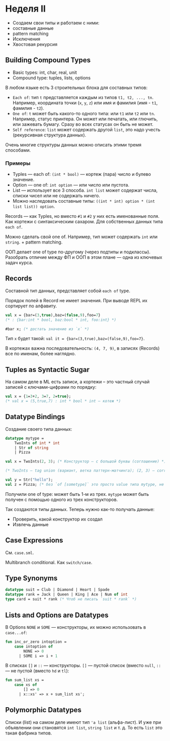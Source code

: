 # Неделя II
* Создаем свои типы и работаем с ними:
* составные данные
* pattern matching
* Исключения
* Хвостовая рекурсия

## Building Compound Types
* Basic types: int, char, real, unit
* Compound type: tuples, lists, options

В любом языке есть 3 строительных блока для составных типов:
* `Each of`: тип `t` представляется каждым из типов `t1, t2, ..., tn`. Например, координата точки (`x`, `y`, `z`) или имя и фамилия (имя - `t1`, фамилия - `t2`).
* `One of`: `t` может быть какого-то одного типа: или `t1` или `t2` или `tn`. Например, статус принтера. Он может или печатать, или глючить, или зажевать бумагу. Сразу во всех статусах он быть не может.
* `Self reference`: `list` может содержать другой `list`, это надо учесть (рекурсивная структура данных).

Очень многие структуры данных можно описать этими тремя способами.

### Примеры
* Typles — each of: `(int * bool)` — кортеж (пара) число и булево значение.
* Option — one of: `int option` — или число или пустота.
* List — использует все 3 способа. `int list` может содержат числа, списки чисел или не содержать ничего.
* Можно наследовать составные типы: `((int * int) option * (int list list)) option`.

Records — как Typles, но вместо `#1` и `#2` у них есть именованные поля. Как кортежи с синтаксическим сахаром. Для собственных данных типа `each of`.

Можно сделать свой one of. Например, тип может содержать `int` или `string`. + pattern matching.

ООП делает one of type по-другому (через подтипы и подклассы). Разобрать отличие между ФП и ООП в этом плане — одна из ключевых задач курса.

## Records
Составной тип данных, представляет собой `each of` type.

Порядок полей в Record не имеет значения. При выводе REPL их сортирует по алфавиту.

```sml
val x = {bar=(3,true),baz=(false,9),foo=7}
(* : {bar:int * bool, baz:bool * int, foo:int} *)

#bar x; (* достать значение из `x` *)
```

Тип `x` будет такой: `val it = {bar=(3,true),baz=(false,9),foo=7}`.

В кортежах важна последовательность: `(4, 7, 9)`, в записях (Records) все по именам, более наглядно.

## Tuples as Syntactic Sugar
На самом деле в ML есть записи, а кортежи – это частный случай записей с ключами-цифрами по порядку:

```sml
val x = {1=3+2, 3=7, 2=true};
(* val x = (5,true,7) : int * bool * int — котеж *)
```

## Datatype Bindings
Создание своего типа данных:

```sml
datatype mytype = 
    TwoInts of int * int 
    | Str of string
    | Pizza

val x = TwoInts(2, 3); (* Конструктор – с большой буквы (соглашение) *)

(* TwoInts — tag union (вариант, ветка паттерн-матчинга); (2, 3) — corresponding data *)

val y = Str("hello");
val z = Pizza; (* без `of [sometype]` это просто value типа mytype, не конструктор *)
```

Получили one of type: может быть 1-м из трех. `mytype` может быть получен с помощью одного из трех конструкторов.

Так создаются типы данных. Теперь нужно как-то получать данные:
* Проверить, какой конструктор их создал
* Извлечь данные

## Case Expressions
См. `case.sml`.

Multibranch conditional. Как `switch/case`.

## Type Synonyms
```sml
datatype suit = Club | Diamond | Heart | Spade
datatype rank = Jack | Queen | King | Ace | Num of int
type card = suit * rank (* Чтоб не писать `suit * rank` *)
```

## Lists and Options are Datatypes
В Options `NONE` и `SOME` — конструкторы, их можно использовать в `case...of`:

```sml
fun inc_or_zero intoption =
    case intoption of
        NONE => 0
      | SOME i => i + 1
```

В списках `[]` и `::` — конструкторы. `[]` — пустой список (вместо `null`, `::` — не пустой (вместо `hd` и `tl`):

```sml
fun sum_list xs =
    case xs of
        [] => 0
      | x::xs' => x + sum_list xs';
```

## Polymorphic Datatypes
Списки (list) на самом деле имеют тип `'a list` (альфа-лист). И уже при объявлении они становятся `int list`, `string list` и т. д. То есть `list` это такая фабрика типов.


